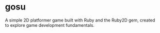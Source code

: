 # gosu
A simple 2D platformer game built with Ruby and the Ruby2D gem, created to explore game development fundamentals.
